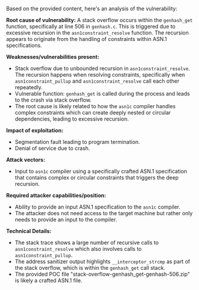 Based on the provided content, here's an analysis of the vulnerability:

**Root cause of vulnerability:**
A stack overflow occurs within the `genhash_get` function, specifically at line 506 in `genhash.c`. This is triggered due to excessive recursion in the `asn1constraint_resolve` function. The recursion appears to originate from the handling of constraints within ASN.1 specifications.

**Weaknesses/vulnerabilities present:**
- Stack overflow due to unbounded recursion in `asn1constraint_resolve`. The recursion happens when resolving constraints, specifically when `asn1constraint_pullup` and `asn1constraint_resolve` call each other repeatedly.
- Vulnerable function: `genhash_get` is called during the process and leads to the crash via stack overflow.
- The root cause is likely related to how the `asn1c` compiler handles complex constraints which can create deeply nested or circular dependencies, leading to excessive recursion.

**Impact of exploitation:**
- Segmentation fault leading to program termination.
- Denial of service due to crash.

**Attack vectors:**
- Input to `asn1c` compiler using a specifically crafted ASN.1 specification that contains complex or circular constraints that triggers the deep recursion.

**Required attacker capabilities/position:**
- Ability to provide an input ASN.1 specification to the `asn1c` compiler.
- The attacker does not need access to the target machine but rather only needs to provide an input to the compiler.

**Technical Details:**
- The stack trace shows a large number of recursive calls to `asn1constraint_resolve` which also involves calls to `asn1constraint_pullup`.
- The address sanitizer output highlights `__interceptor_strcmp` as part of the stack overflow, which is within the `genhash_get` call stack.
- The provided POC file "stack-overflow-genhash_get-genhash-506.zip" is likely a crafted ASN.1 file.